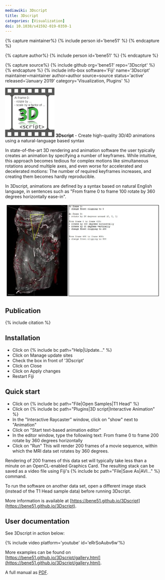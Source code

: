 ```yaml
---
mediawiki: 3Dscript
title: 3Dscript
categories: [Visualization]
doi: 10.1038/s41592-019-0359-1
---
```



{% capture maintainer%}
{% include person id='bene51' %}
{% endcapture %}

{% capture author%}
{% include person id='bene51' %}
{% endcapture %}

{% capture source%}
{% include github org='bene51' repo='3Dscript' %}
{% endcapture %}
{% include info-box software='Fiji' name='3Dscript' maintainer=maintainer author=author source=source status='active' released='January 2019' category='Visualization, Plugins' %}

<img src="/media/logos/3dscript.png" width="160"/> **3Dscript** - Create high-quality 3D/4D animations using a natural-language based syntax

In state-of-the-art 3D rendering and animation software the user typically creates an animation by specifying a number of keyframes. While intuitive, this approach becomes tedious for complex motions like simultaneous rotations around multiple axes, and even worse for accelerated and decelerated motions: The number of required keyframes increases, and creating them becomes hardly reproducible.

In 3Dscript, animations are defined by a syntax based on natural English language, in sentences such as "From frame 0 to frame 100 rotate by 360 degrees horizontally ease-in".

![](/media/plugins/3dscript-wiki-01.jpg)

## Publication

{% include citation %}

## Installation

-   Click on {% include bc path="Help|Update..." %}
-   Click on Manage update sites
-   Check the box in front of '3Dscript'
-   Click on Close
-   Click on Apply changes
-   Restart Fiji

## Quick start

-   Click on {% include bc path="File|Open Samples|T1 Head" %}
-   Click on {% include bc path="Plugins|3D script|Interactive Animation" %}
-   In the "Interactive Raycaster" window, click on "show" next to "Animation"
-   Click on "Start text-based animation editor"
-   In the editor window, type the following text: From frame 0 to frame 200 rotate by 360 degrees horizontally
-   Click on "Run" This will render 200 frames of a movie sequence, within which the MRI data set rotates by 360 degrees.

Rendering of 200 frames of this data set will typically take less than a minute on an OpenCL-enabled Graphics Card. The resulting stack can be saved as a video file using Fiji's {% include bc path="File|Save As|AVI..." %} command.

To run the software on another data set, open a different image stack (instead of the T1 Head sample data) before running 3Dscript.

More information is available at [https://bene51.github.io/3Dscript](https://bene51.github.io/3Dscript).

## User documentation

See 3Dscript in action below:

{% include video platform='youtube' id='eRrSoAubv6w'%}

More examples can be found on [https://bene51.github.io/3Dscript/gallery.html](https://bene51.github.io/3Dscript/gallery.html).

A full manual as [PDF](https://bene51.github.io/3Dscript/Manual.pdf).

  
